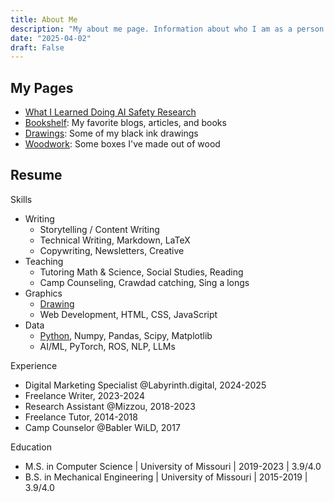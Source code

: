 ```yaml
---
title: About Me
description: "My about me page. Information about who I am as a person."
date: "2025-04-02"
draft: False
---
```


## My Pages
- [What I Learned Doing AI Safety Research](/research)
- [Bookshelf](/bookshelf): My favorite blogs, articles, and books
- [Drawings](/drawings): Some of my black ink drawings
- [Woodwork](/woodwork): Some boxes I've made out of wood

## Resume
Skills
- Writing
    - Storytelling / Content Writing
    - Technical Writing, Markdown, LaTeX
    - Copywriting, Newsletters, Creative
- Teaching
    - Tutoring Math & Science, Social Studies, Reading
    - Camp Counseling, Crawdad catching, Sing a longs
- Graphics
    - [Drawing](/drawings)
    - Web Development, HTML, CSS, JavaScript
- Data
    - [Python](/python), Numpy, Pandas, Scipy, Matplotlib
    - AI/ML, PyTorch, ROS, NLP, LLMs

Experience
- Digital Marketing Specialist @Labyrinth.digital, 2024-2025
- Freelance Writer, 2023-2024
- Research Assistant @Mizzou, 2018-2023
- Freelance Tutor, 2014-2018
- Camp Counselor @Babler WiLD, 2017

Education
- M.S. in Computer Science | University of Missouri | 2019-2023 | 3.9/4.0
- B.S. in Mechanical Engineering | University of Missouri | 2015-2019 | 3.9/4.0

